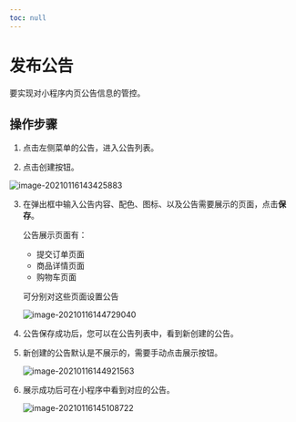 ```yaml
---
toc: null
---
```


# 发布公告

要实现对小程序内页公告信息的管控。

## 操作步骤



1. 点击左侧菜单的公告，进入公告列表。

2. 点击创建按钮。

![image-20210116143425883](https://md-1256312109.cos.ap-beijing.myqcloud.com/uPic/image-20210116143425883.png)

3. 在弹出框中输入公告内容、配色、图标、以及公告需要展示的页面，点击**保存**。

   公告展示页面有：

   - 提交订单页面
   - 商品详情页面
   - 购物车页面

   可分别对这些页面设置公告

   ![image-20210116144729040](https://md-1256312109.cos.ap-beijing.myqcloud.com/uPic/image-20210116144729040.png)

4. 公告保存成功后，您可以在公告列表中，看到新创建的公告。

5. 新创建的公告默认是不展示的，需要手动点击展示按钮。

   ![image-20210116144921563](https://md-1256312109.cos.ap-beijing.myqcloud.com/uPic/image-20210116144921563.png)

6. 展示成功后可在小程序中看到对应的公告。

   ![image-20210116145108722](https://md-1256312109.cos.ap-beijing.myqcloud.com/uPic/image-20210116145108722.png)
